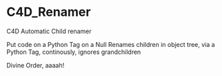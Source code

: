 # C4D_Renamer
C4D Automatic Child renamer

Put code on a Python Tag on a Null
Renames children in object tree,
via a Python Tag,
continously,
ignores grandchildren

Divine Order, aaaah!
